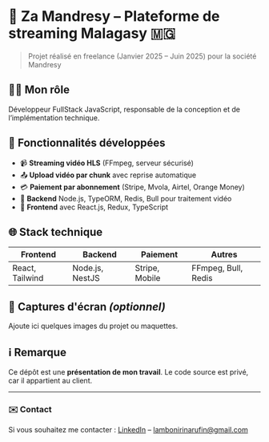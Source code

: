 # 🎥 Za Mandresy – Plateforme de streaming Malagasy 🇲🇬

> Projet réalisé en freelance (Janvier 2025 – Juin 2025) pour la société Mandresy

## 👨‍💻 Mon rôle
Développeur FullStack JavaScript, responsable de la conception et de l’implémentation technique.

## 🚀 Fonctionnalités développées
- 📹 **Streaming vidéo HLS** (FFmpeg, serveur sécurisé)
- 📤 **Upload vidéo par chunk** avec reprise automatique
- 💳 **Paiement par abonnement** (Stripe, Mvola, Airtel, Orange Money)
- 🧰 **Backend** Node.js, TypeORM, Redis, Bull pour traitement vidéo
- 🎨 **Frontend** avec React.js, Redux, TypeScript

## 🌐 Stack technique
| Frontend       | Backend        | Paiement       | Autres               |
|----------------|----------------|----------------|----------------------|
| React, Tailwind| Node.js, NestJS| Stripe, Mobile | FFmpeg, Bull, Redis  |

## 📸 Captures d'écran *(optionnel)*
Ajoute ici quelques images du projet ou maquettes.

## ℹ️ Remarque
Ce dépôt est une **présentation de mon travail**. Le code source est privé, car il appartient au client.

---

### ✉️ Contact
Si vous souhaitez me contacter : [LinkedIn](https://www.linkedin.com/in/rufin-lamboandrianirina-a97154242/) – lambonirinarufin@gmail.com
